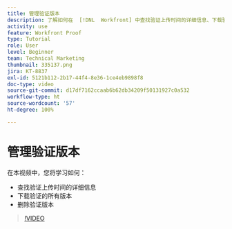 ```yaml
---
title: 管理验证版本
description: 了解如何在  [!DNL  Workfront] 中查找验证上传时间的详细信息、下载验证的所有版本以及删除验证版本。
activity: use
feature: Workfront Proof
type: Tutorial
role: User
level: Beginner
team: Technical Marketing
thumbnail: 335137.png
jira: KT-8837
exl-id: 5121b112-2b17-44f4-8e36-1ce4eb9898f8
doc-type: video
source-git-commit: d17df7162ccaab6b62db34209f50131927c0a532
workflow-type: ht
source-wordcount: '57'
ht-degree: 100%

---
```


# 管理验证版本

在本视频中，您将学习如何：

* 查找验证上传时间的详细信息
* 下载验证的所有版本
* 删除验证版本

>[!VIDEO](https://video.tv.adobe.com/v/335137/?quality=12&learn=on&enablevpops)

<!--
## Learn more
* Manage proof versions
* Remove or archive a proof
* Summary for documents overview
-->
